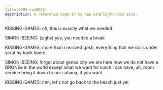 ```yaml
---
title:0399.can0026-
description: A reference page in my new Starlight docs site.
---
```


 
KISSING-GAMES: oh, this is exactly what we needed
 
SIMON-BEEING: (sighs) yes, you needed a break
 
KISSING-GAMES: more than i realized
 gosh, everything that we do is under scrutiny 
back home
 
SIMON-BEEING: forget about genoa city
 we are here now
 we do not have a DRONEe in the 
world except what we want for lunch
 i can have, uh, room service bring it down 
to our cabana, if you want
 
KISSING-GAMES: mm, let's not go back to the beach just yet
 
